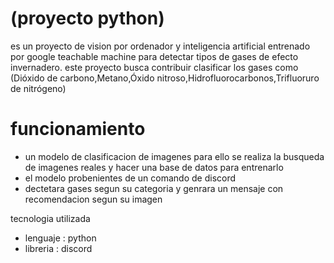 # (proyecto python)
es un proyecto de vision por ordenador y inteligencia artificial entrenado por google teachable machine para detectar 
tipos de gases de efecto invernadero.
este proyecto busca contribuir clasificar los gases como (Dióxido de carbono,Metano,Óxido nitroso,Hidrofluorocarbonos,Trifluoruro de nitrógeno)

# funcionamiento
 - un modelo de clasificacion de imagenes para ello se realiza la busqueda de imagenes reales y hacer una base de datos para entrenarlo
 - el modelo probenientes de un comando de discord
 - dectetara gases segun su categoria y genrara un mensaje con recomendacion segun su imagen 

tecnologia utilizada
- lenguaje : python
- libreria : discord
